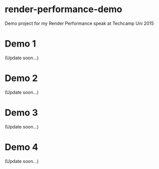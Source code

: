 # render-performance-demo
Demo project for my Render Performance speak at Techcamp Uni 2015

# Demo 1

(Update soon...)

# Demo 2

(Update soon...)

# Demo 3

(Update soon...)

# Demo 4

(Update soon...)

